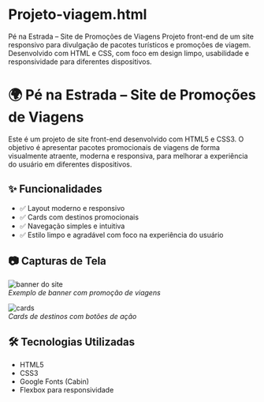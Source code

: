 # Projeto-viagem.html
Pé na Estrada – Site de Promoções de Viagens Projeto front-end de um site responsivo para divulgação de pacotes turísticos e promoções de viagem. Desenvolvido com HTML e CSS, com foco em design limpo, usabilidade e responsividade para diferentes dispositivos.


# 🌍 Pé na Estrada – Site de Promoções de Viagens

Este é um projeto de site front-end desenvolvido com HTML5 e CSS3. O objetivo é apresentar pacotes promocionais de viagens de forma visualmente atraente, moderna e responsiva, para melhorar a experiência do usuário em diferentes dispositivos.

## ✨ Funcionalidades

- ✅ Layout moderno e responsivo
- ✅ Cards com destinos promocionais
- ✅ Navegação simples e intuitiva
- ✅ Estilo limpo e agradável com foco na experiência do usuário

## 📷 Capturas de Tela

![banner do site](./exemplo-banner.jpg)  
*Exemplo de banner com promoção de viagens*

![cards](./exemplo-cards.jpg)  
*Cards de destinos com botões de ação*

## 🛠️ Tecnologias Utilizadas

- HTML5
- CSS3
- Google Fonts (Cabin)
- Flexbox para responsividade
